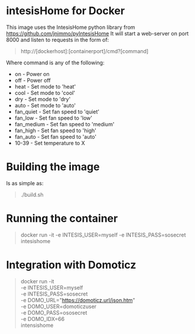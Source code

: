 # intesisHome for Docker

This image uses the IntesisHome python library from https://github.com/jnimmo/pyIntesisHome
It will start a web-server on port 8000 and listen to requests in the form
of:
> http://[dockerhost]:[containerport]/cmd?[command]

Where command is any of the following:

* on - Power on
* off - Power off
* heat - Set mode to 'heat'
* cool - Set mode to 'cool'
* dry - Set mode to 'dry'
* auto - Set mode to 'auto'
* fan_quiet - Set fan speed to 'quiet'
* fan_low - Set fan speed to 'low'
* fan_medium - Set fan speed to 'medium'
* fan_high - Set fan speed to 'high'
* fan_auto - Set fan speed to 'auto'
* 10-39 - Set temperature to X

# Building the image
Is as simple as:
> ./build.sh

# Running the container
> docker run -it -e INTESIS_USER=myself -e INTESIS_PASS=sosecret intesishome

# Integration with Domoticz
> docker run -it \
>   -e INTESIS_USER=myself \
>   -e INTESIS_PASS=sosecret \
>   -e DOMO_URL="https://domoticz.url/json.htm" \
>   -e DOMO_USER=domoticzuser \
>   -e DOMO_PASS=ososecret \
>   -e DOMO_IDX=66 \
>   intensishome